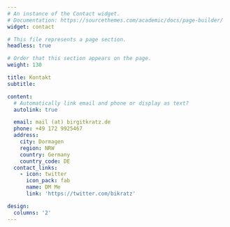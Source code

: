 ```yaml
---
# An instance of the Contact widget.
# Documentation: https://sourcethemes.com/academic/docs/page-builder/
widget: contact

# This file represents a page section.
headless: true

# Order that this section appears on the page.
weight: 130

title: Kontakt
subtitle:

content:
  # Automatically link email and phone or display as text?
  autolink: true

  email: mail (at) birgitkratz.de
  phone: +49 172 9925467
  address:
    city: Dormagen
    region: NRW
    country: Germany
    country_code: DE
  contact_links:
    - icon: twitter
      icon_pack: fab
      name: DM Me
      link: 'https://twitter.com/bikratz'

design:
  columns: '2'
---
```

